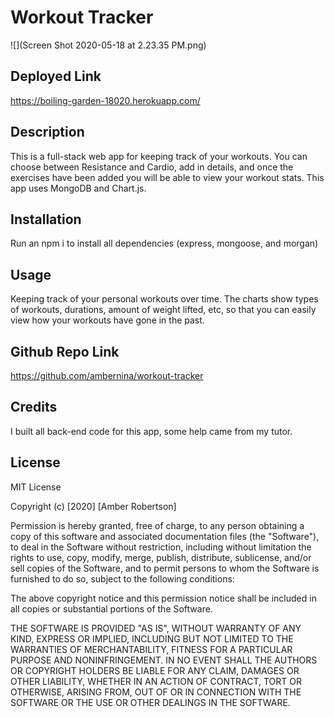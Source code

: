 # Workout Tracker

![](Screen Shot 2020-05-18 at 2.23.35 PM.png)

## Deployed Link
https://boiling-garden-18020.herokuapp.com/

## Description
This is a full-stack web app for keeping track of your workouts. You can choose between Resistance and Cardio, add in details, and once the exercises have been added you will be able to view your workout stats. This app uses MongoDB and Chart.js.

## Installation

Run an npm i to install all dependencies (express, mongoose, and morgan)

## Usage 

Keeping track of your personal workouts over time. The charts show types of workouts, durations, amount of weight lifted, etc, so that you can easily view how your workouts have gone in the past.

## Github Repo Link
https://github.com/ambernina/workout-tracker

## Credits

I built all back-end code for this app, some help came from my tutor.

## License

MIT License

Copyright (c) [2020] [Amber Robertson]

Permission is hereby granted, free of charge, to any person obtaining a copy
of this software and associated documentation files (the "Software"), to deal
in the Software without restriction, including without limitation the rights
to use, copy, modify, merge, publish, distribute, sublicense, and/or sell
copies of the Software, and to permit persons to whom the Software is
furnished to do so, subject to the following conditions:

The above copyright notice and this permission notice shall be included in all
copies or substantial portions of the Software.

THE SOFTWARE IS PROVIDED "AS IS", WITHOUT WARRANTY OF ANY KIND, EXPRESS OR
IMPLIED, INCLUDING BUT NOT LIMITED TO THE WARRANTIES OF MERCHANTABILITY,
FITNESS FOR A PARTICULAR PURPOSE AND NONINFRINGEMENT. IN NO EVENT SHALL THE
AUTHORS OR COPYRIGHT HOLDERS BE LIABLE FOR ANY CLAIM, DAMAGES OR OTHER
LIABILITY, WHETHER IN AN ACTION OF CONTRACT, TORT OR OTHERWISE, ARISING FROM,
OUT OF OR IN CONNECTION WITH THE SOFTWARE OR THE USE OR OTHER DEALINGS IN THE
SOFTWARE.

